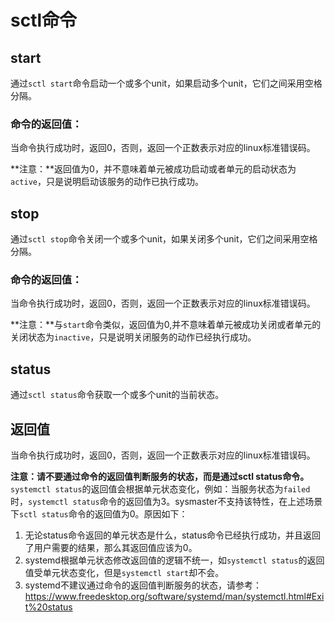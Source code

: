 # sctl命令

## start

通过`sctl start`命令启动一个或多个unit，如果启动多个unit，它们之间采用空格分隔。

### 命令的返回值：

当命令执行成功时，返回0，否则，返回一个正数表示对应的linux标准错误码。

**注意：**返回值为0，并不意味着单元被成功启动或者单元的启动状态为`active`，只是说明启动该服务的动作已执行成功。

## stop

通过`sctl stop`命令关闭一个或多个unit，如果关闭多个unit，它们之间采用空格分隔。

### 命令的返回值：

当命令执行成功时，返回0，否则，返回一个正数表示对应的linux标准错误码。

**注意：**与`start`命令类似，返回值为0,并不意味着单元被成功关闭或者单元的关闭状态为`inactive`，只是说明关闭服务的动作已经执行成功。

## status

通过`sctl status`命令获取一个或多个unit的当前状态。

## 返回值

当命令执行成功时，返回0，否则，返回一个正数表示对应的linux标准错误码。

**注意：请不要通过命令的返回值判断服务的状态，而是通过sctl status命令。** `systemctl status`的返回值会根据单元状态变化，例如：当服务状态为`failed`时，`systemctl status`命令的返回值为3。sysmaster不支持该特性，在上述场景下`sctl status`命令的返回值为0。原因如下：

1. 无论status命令返回的单元状态是什么，status命令已经执行成功，并且返回了用户需要的结果，那么其返回值应该为0。
2. systemd根据单元状态修改返回值的逻辑不统一，如`systemctl status`的返回值受单元状态变化，但是`systemctl start`却不会。
3. systemd不建议通过命令的返回值判断服务的状态，请参考：<https://www.freedesktop.org/software/systemd/man/systemctl.html#Exit%20status>
